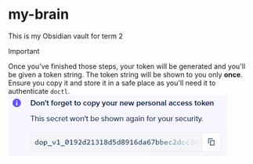 # my-brain
This is my Obsidian vault for term 2

>[!IMPORTANT]
>
>Once you've finished those steps, your token will be generated and you'll be given a token string. The token string will be shown to you only **once**. Ensure you copy it and store it in a safe place as you'll need it to authenticate `doctl`.![Screenshot of token string](./Images/token_string.png)